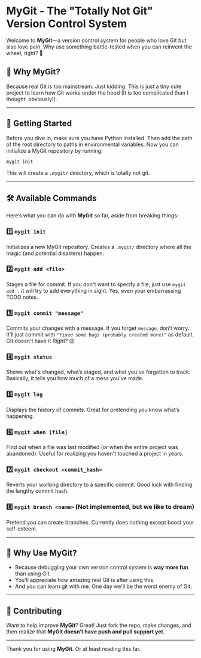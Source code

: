 # MyGit - The "Totally Not Git" Version Control System

Welcome to **MyGit**—a version control system for people who love Git but also love pain. Why use something battle-tested when you can reinvent the wheel, right? 🚀

## 🤔 Why MyGit?
Because real Git is too mainstream. Just kidding. This is just a tiny cute project to learn how Git works under the hood (It is too complicated than I thought. obviously!).

---

## 🚀 Getting Started
Before you dive in, make sure you have Python installed. Then add the path of the root directory to paths in environmental variables. 
Now you can initialize a MyGit repository by running:

```sh
mygit init
```
This will create a `.mygit/` directory, which is totally not git.

---

## 🛠 Available Commands
Here’s what you can do with **MyGit** so far, aside from breaking things:

### 1️⃣ `mygit init`  
Initializes a new MyGit repository. Creates a `.mygit/` directory where all the magic (and potential disasters) happen.

### 2️⃣ `mygit add <file>`  
Stages a file for commit. If you don't want to specify a file, just use `mygit add .` it will try to add everything in sight. Yes, even your embarrassing TODO notes.

### 3️⃣ `mygit commit "message"`  
Commits your changes with a message. If you forget `message`, don’t worry. It’ll just commit with `"Fixed some bugs (probably created more)"` as default. Git doesn't have it Right? 😉

### 4️⃣ `mygit status`  
Shows what's changed, what’s staged, and what you’ve forgotten to track. Basically, it tells you how much of a mess you've made.

### 5️⃣ `mygit log`  
Displays the history of commits. Great for pretending you know what’s happening.

### 6️⃣ `mygit when [file]`  
Find out when a file was last modified (or when the entire project was abandoned). Useful for realizing you haven't touched a project in years.

### 7️⃣ `mygit checkout <commit_hash>`  
Reverts your working directory to a specific commit. Good luck with finding the lengthy commit hash.

### 8️⃣ `mygit branch <name>` (Not implemented, but we like to dream)  
Pretend you can create branches. Currently does nothing except boost your self-esteem.

---

## 🎉 Why Use MyGit?
- Because debugging your own version control system is **way more fun** than using Git.
- You’ll appreciate how amazing real Git is after using this.
- And you can learn git with me. One day we'll be the worst enemy of Git.

---

## 👏 Contributing
Want to help improve **MyGit**? Great! Just fork the repo, make changes, and then realize that **MyGit doesn’t have push and pull support yet**.

---

Thank you for using **MyGit**. Or at least reading this far.
